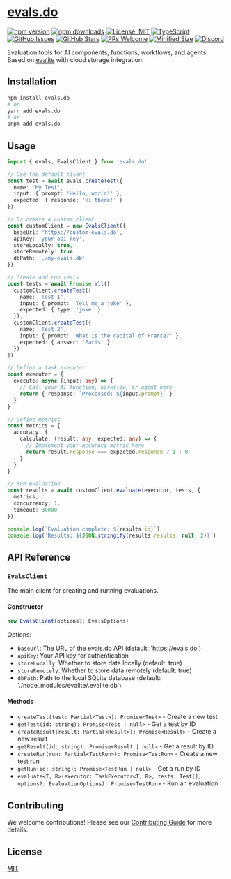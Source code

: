 # [evals.do](https://evals.do)

[![npm version](https://img.shields.io/npm/v/evals.do.svg)](https://www.npmjs.com/package/evals.do)
[![npm downloads](https://img.shields.io/npm/dm/evals.do.svg)](https://www.npmjs.com/package/evals.do)
[![License: MIT](https://img.shields.io/badge/License-MIT-blue.svg)](https://opensource.org/licenses/MIT)
[![TypeScript](https://img.shields.io/badge/TypeScript-4.9.5-blue.svg)](https://www.typescriptlang.org/)
[![GitHub Issues](https://img.shields.io/github/issues/drivly/ai.svg)](https://github.com/drivly/ai/issues)
[![GitHub Stars](https://img.shields.io/github/stars/drivly/ai.svg)](https://github.com/drivly/ai)
[![PRs Welcome](https://img.shields.io/badge/PRs-welcome-brightgreen.svg)](https://github.com/drivly/ai/blob/main/CONTRIBUTING.md)
[![Minified Size](https://img.shields.io/bundlephobia/min/evals.do)](https://bundlephobia.com/package/evals.do)
[![Discord](https://img.shields.io/discord/1014897323584794655?label=Discord&logo=discord&logoColor=white)](https://discord.gg/a87bSRvJkx)

Evaluation tools for AI components, functions, workflows, and agents. Based on [evalite](https://github.com/mattpocock/evalite) with cloud storage integration.

## Installation

```bash
npm install evals.do
# or
yarn add evals.do
# or
pnpm add evals.do
```

## Usage

```typescript
import { evals, EvalsClient } from 'evals.do'

// Use the default client
const test = await evals.createTest({
  name: 'My Test',
  input: { prompt: 'Hello, world!' },
  expected: { response: 'Hi there!' }
})

// Or create a custom client
const customClient = new EvalsClient({
  baseUrl: 'https://custom-evals.do',
  apiKey: 'your-api-key',
  storeLocally: true,
  storeRemotely: true,
  dbPath: './my-evals.db'
})

// Create and run tests
const tests = await Promise.all([
  customClient.createTest({
    name: 'Test 1',
    input: { prompt: 'Tell me a joke' },
    expected: { type: 'joke' }
  }),
  customClient.createTest({
    name: 'Test 2',
    input: { prompt: 'What is the capital of France?' },
    expected: { answer: 'Paris' }
  })
])

// Define a task executor
const executor = {
  execute: async (input: any) => {
    // Call your AI function, workflow, or agent here
    return { response: `Processed: ${input.prompt}` }
  }
}

// Define metrics
const metrics = {
  accuracy: {
    calculate: (result: any, expected: any) => {
      // Implement your accuracy metric here
      return result.response === expected.response ? 1 : 0
    }
  }
}

// Run evaluation
const results = await customClient.evaluate(executor, tests, {
  metrics,
  concurrency: 1,
  timeout: 30000
})

console.log(`Evaluation complete: ${results.id}`)
console.log(`Results: ${JSON.stringify(results.results, null, 2)}`)
```

## API Reference

### `EvalsClient`

The main client for creating and running evaluations.

#### Constructor

```typescript
new EvalsClient(options?: EvalsOptions)
```

Options:
- `baseUrl`: The URL of the evals.do API (default: 'https://evals.do')
- `apiKey`: Your API key for authentication
- `storeLocally`: Whether to store data locally (default: true)
- `storeRemotely`: Whether to store data remotely (default: true)
- `dbPath`: Path to the local SQLite database (default: './node_modules/evalite/.evalite.db')

#### Methods

- `createTest(test: Partial<Test>): Promise<Test>` - Create a new test
- `getTest(id: string): Promise<Test | null>` - Get a test by ID
- `createResult(result: Partial<Result>): Promise<Result>` - Create a new result
- `getResult(id: string): Promise<Result | null>` - Get a result by ID
- `createRun(run: Partial<TestRun>): Promise<TestRun>` - Create a new test run
- `getRun(id: string): Promise<TestRun | null>` - Get a run by ID
- `evaluate<T, R>(executor: TaskExecutor<T, R>, tests: Test[], options?: EvaluationOptions): Promise<TestRun>` - Run an evaluation

## Contributing

We welcome contributions! Please see our [Contributing Guide](https://github.com/drivly/ai/blob/main/CONTRIBUTING.md) for more details.

## License

[MIT](https://opensource.org/licenses/MIT)
